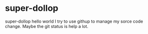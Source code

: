 # super-dollop
super-dollop
hello world
I try to use githup to manage my sorce code change. Maybe the git status is help a lot.
